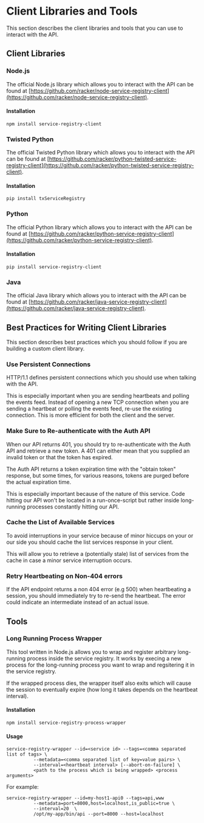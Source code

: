 # Client Libraries and Tools

This section describes the client libraries and tools that you can use to
interact with the API.

## Client Libraries

### Node.js

The official Node.js library which allows you to interact with the API can
be found at [https://github.com/racker/node-service-registry-client](https://github.com/racker/node-service-registry-client).

#### Installation

```shell
npm install service-registry-client
```

### Twisted Python

The official Twisted Python library which allows you to interact with the
API can be found at [https://github.com/racker/python-twisted-service-registry-client](https://github.com/racker/python-twisted-service-registry-client).

#### Installation

```shell
pip install txServiceRegistry
```

### Python

The official Python library which allows you to interact with the
API can be found at [https://github.com/racker/python-service-registry-client](https://github.com/racker/python-service-registry-client).

#### Installation

```shell
pip install service-registry-client
```

### Java

The official Java library which allows you to interact with the API can be
found at [https://github.com/racker/java-service-registry-client](https://github.com/racker/java-service-registry-client).

## Best Practices for Writing Client Libraries

This section describes best practices which you should follow if you are
building a custom client library.

### Use Persistent Connections

HTTP/1.1 defines persistent connections which you should use when talking with
the API.

This is especially important when you are sending heartbeats and polling the
events feed. Instead of opening a new TCP connection when you are sending a
heartbeat or polling the events feed, re-use the existing connection. This is
more efficient for both the client and the server.

### Make Sure to Re-authenticate with the Auth API

When our API returns 401, you should try to re-authenticate with the Auth API
and retrieve a new token. A 401 can either mean that you supplied an invalid
token or that the token has expired.

The Auth API returns a token expiration time with the "obtain token" response,
but some times, for various reasons, tokens are purged before the actual
expiration time.

This is especially important because of the nature of this service. Code
hitting our API won't be located in a run-once-script but rather inside
long-running processes constantly hitting our API.

### Cache the List of Available Services

To avoid interruptions in your service because of minor hiccups on your or our
side you should cache the list services response in your client.

This will allow you to retrieve a (potentially stale) list of services from the
cache in case a minor service interruption occurs.

### Retry Heartbeating on Non-404 errors

If the API endpoint returns a non 404 error (e.g 500) when heartbeating a
session, you should immediately try to re-send the heartbeat. The error could
indicate an intermediate instead of an actual issue.

## Tools

### Long Running Process Wrapper

This tool written in Node.js allows you to wrap and register arbitrary
long-running process inside the service registry. It works by execing a new
process for the long-running process you want to wrap and regsitering it in the
service registry.

If the wrapped process dies, the wrapper itself also exits which will cause
the session to eventually expire (how long it takes depends on the heartbeat
interval).

#### Installation

```shell
npm install service-registry-process-wrapper
```

#### Usage

```shell
service-registry-wrapper --id=<service id> --tags=<comma separated list of tags> \
          --metadata=<comma separated list of key=value pairs> \
          --interval=<heartbeat interval> [--abort-on-failure] \
          <path to the process which is being wrapped> <process arguments>
```

For example:

```shell
service-registry-wrapper --id=my-host1-api0 --tags=api,www
          --metadata=port=8000,host=localhost,is_public=true \
          --interval=20  \
          /opt/my-app/bin/api --port=8000 --host=localhost
```
